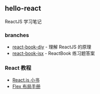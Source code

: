 ## hello-react
ReactJS 学习笔记

### branches
- [react-book-diy](https://github.com/7hens/hello-react-js/tree/react-book-diy) - 理解 ReactJS 的原理
- [react-book-jsx](https://github.com/7hens/hello-react-js/tree/react-book-jsx) - ReactBook 练习题答案

### React 教程
- [React.js 小书](http://huziketang.com/books/react/lesson1)
- [Flex 布局手册](http://7hens.cn/2017/02/12/Flex-%E5%B8%83%E5%B1%80%E6%89%8B%E5%86%8C/)